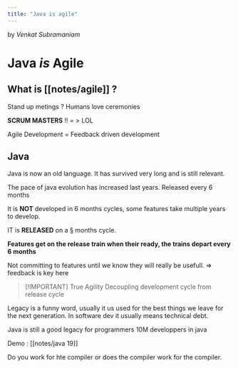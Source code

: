 ```yaml
---
title: "Java is agile"
---
```


by *Venkat Subramaniam*

# Java *is* Agile

## What is [[notes/agile]] ?
Stand up metings ? 
Humans love ceremonies

**SCRUM MASTERS** !!
= > LOL

Agile Development = Feedback driven development

## Java
Java is now an old language. It has survived very long and is still relevant.

The pace of java evolution has increased last years. Released every 6 months

It is **NOT** developed in 6 months cycles, some features take multiple years to develop.

IT is **RELEASED** on a § months cycle.

**Features get on the release train when their ready, the trains depart every 6 months**

Not committing to features until we know they will really be usefull.
 => feedback is key here

> [!IMPORTANT] True Agility
> Decoupling development cycle from release cycle

Legacy is a funny word, usually it us used for the best things we leave for the next generation. In software dev it usually means technical debt.

Java is still a good legacy for programmers
10M developpers in java

Demo :  [[notes/java 19]]

Do you work for hte compiler or does the compiler work for the compiler.
